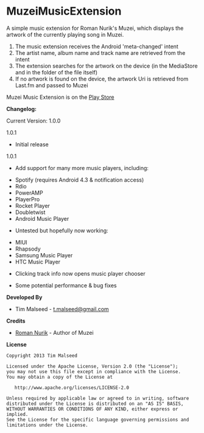 MuzeiMusicExtension
===================

A simple music extension for Roman Nurik's Muzei, which displays the artwork of the currently playing song in Muzei.

1. The music extension receives the Android 'meta-changed' intent
2. The artist name, album name and track name are retrieved from the intent
3. The extension searches for the artwork on the device (in the MediaStore and in the folder of the file itself)
4. If no artwork is found on the device, the artwork Uri is retrieved from Last.fm and passed to Muzei

Muzei Music Extension is on the [Play Store](https://play.google.com/store/apps/details?id=com.simplecity.muzei.music)

**Changelog:**

Current Version: 1.0.0

1.0.1

 * Initial release

1.0.1
 * Add support for many more music players, including:
- Spotify (requires Android 4.3 & notification access)
- Rdio
- PowerAMP
- PlayerPro
- Rocket Player
- Doubletwist
- Android Music Player

 * Untested but hopefully now working:
- MIUI
- Rhapsody
- Samsung Music Player
- HTC Music Player

 * Clicking track info now opens music player chooser

 * Some potential performance & bug fixes

**Developed By**

 * Tim Malseed - <t.malseed@gmail.com>


**Credits**

 * [Roman Nurik](https://plus.google.com/+RomanNurik/) - Author of Muzei


**License**

    Copyright 2013 Tim Malseed

    Licensed under the Apache License, Version 2.0 (the "License");
    you may not use this file except in compliance with the License.
    You may obtain a copy of the License at

       http://www.apache.org/licenses/LICENSE-2.0

    Unless required by applicable law or agreed to in writing, software
    distributed under the License is distributed on an "AS IS" BASIS,
    WITHOUT WARRANTIES OR CONDITIONS OF ANY KIND, either express or implied.
    See the License for the specific language governing permissions and
    limitations under the License.
